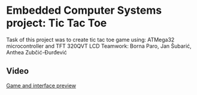 
# Embedded Computer Systems project: Tic Tac Toe

 
 Task of this project was to create tic tac toe game using: ATMega32 microcontroller and TFT 320QVT LCD
 Teamwork: Borna Paro, Jan Šubarić, Anthea Zubčić-Đurđević




## Video

[Game and interface preview](https://youtu.be/u97QuO-UT-k)
